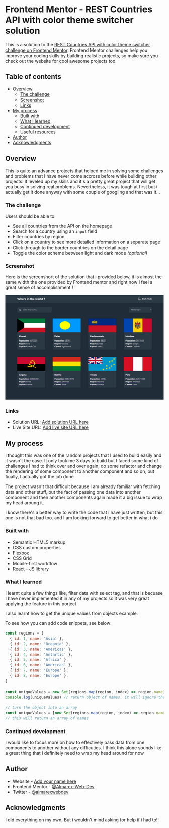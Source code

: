 # Frontend Mentor - REST Countries API with color theme switcher solution

This is a solution to the [REST Countries API with color theme switcher challenge on Frontend Mentor](https://www.frontendmentor.io/challenges/rest-countries-api-with-color-theme-switcher-5cacc469fec04111f7b848ca). Frontend Mentor challenges help you improve your coding skills by building realistic projects, so make sure you check out the website for cool awesome projects too

## Table of contents

- [Overview](#overview)
  - [The challenge](#the-challenge)
  - [Screenshot](#screenshot)
  - [Links](#links)
- [My process](#my-process)
  - [Built with](#built-with)
  - [What I learned](#what-i-learned)
  - [Continued development](#continued-development)
  - [Useful resources](#useful-resources)
- [Author](#author)
- [Acknowledgments](#acknowledgments)

## Overview

This is quite an advance projects that helped me in solving some challenges and problems that I have never come accross before while building other projects. It leveled up my skills and it's a pretty great project that will get you busy in solving real problems. Nevertheless, it was tough at first but i actually get it done anyway with some couple of googling and that was it...

### The challenge

Users should be able to:

- See all countries from the API on the homepage
- Search for a country using an `input` field
- Filter countries by region
- Click on a country to see more detailed information on a separate page
- Click through to the border countries on the detail page
- Toggle the color scheme between light and dark mode _(optional)_

### Screenshot

Here is the screenshort of the solution that i provided below, it is almost the same width the one provided by Frontend mentor and right now I feel a great sense of accomplishment !

![](./src/assets/screenshort.png)

### Links

- Solution URL: [Add solution URL here](https://your-solution-url.com)
- Live Site URL: [Add live site URL here](https://your-live-site-url.com)

## My process

I thought this was one of the random projects that I used to build easily and it wasn't the case. It only took me 3 days to build but I faced some kind of challenges I had to think over and over again, do some refactor and change the rendering of some component to another component and so on, but finally, I actually got the job done.

The project wasn't that difficult because I am already familiar with fetching data and other stuff, but the fact of passing one data into another component and then another components again made it a big issue to wrap my head aroung it.

I know there's a better way to write the code that i have just written, but this one is not that bad too. and I am looking forward to get better in what i do

### Built with

- Semantic HTML5 markup
- CSS custom properties
- Flexbox
- CSS Grid
- Mobile-first workflow
- [React](https://reactjs.org/) - JS library

### What I learned

I learnt quite a few things like, filter data with select tag, and that is becuase I have never implemented it in any of my projects so it was very great applying the feature in this porject.

I also learnt how to get the unique values from objects example:

To see how you can add code snippets, see below:

```js
const regions = [
  { id: 1, name: 'Asia' },
  { id: 2, name: 'Oceania' },
  { id: 3, name: 'Americas' },
  { id: 4, name: 'Antartic' },
  { id: 5, name: 'Africa' },
  { id: 6, name: 'Americas' },
  { id: 7, name: 'Europe' },
  { id: 8, name: 'Europe' },
]

const uniqueValues = new Set(regions.map(region, index) => region.name)
console.log(uniqueValues) // return object of names, it will ignore the item with the samae name

// turn the object into an array
const uniqueValues = [new Set(regions.map(region, index) => region.name)]
// this will return an array of names

```



### Continued development

I would like to focus more on how to effectively pass data from one components to another without any difficuties. I think this alone sounds like a great thing that i definitely need to wrap my head around for now



## Author

- Website - [Add your name here](https://www.your-site.com)
- Frontend Mentor - [@Almarex-Web-Dev](https://www.frontendmentor.io/profile/Almarex-Web-Dev)
- Twitter - [@almarexwebdev](https://www.twitter.com/yourusername)



## Acknowledgments

I did everything on my own, But i wouldn't mind asking for help if i had to!!
